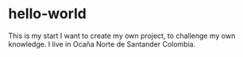 # hello-world
This is my start
I want to create my own project, to challenge my own knowledge.
I live in Ocaña Norte de Santander Colombia.
